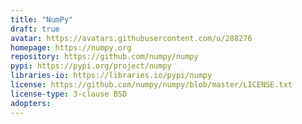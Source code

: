 ```yaml
---
title: "NumPy"
draft: true
avatar: https://avatars.githubusercontent.com/u/288276
homepage: https://numpy.org
repository: https://github.com/numpy/numpy
pypi: https://pypi.org/project/numpy
libraries-io: https://libraries.io/pypi/numpy
license: https://github.com/numpy/numpy/blob/master/LICENSE.txt
license-type: 3-clause BSD
adopters:
---
```

